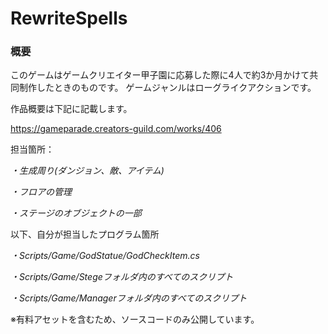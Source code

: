 # RewriteSpells

### 概要
このゲームはゲームクリエイター甲子園に応募した際に4人で約3か月かけて共同制作したときのものです。
ゲームジャンルはローグライクアクションです。

作品概要は下記に記載します。

https://gameparade.creators-guild.com/works/406

担当箇所：

*・生成周り(ダンジョン、敵、アイテム)*

*・フロアの管理*

*・ステージのオブジェクトの一部*

以下、自分が担当したプログラム箇所

*・Scripts/Game/GodStatue/GodCheckItem.cs*

*・Scripts/Game/Stegeフォルダ内のすべてのスクリプト*

*・Scripts/Game/Managerフォルダ内のすべてのスクリプト*

※有料アセットを含むため、ソースコードのみ公開しています。



